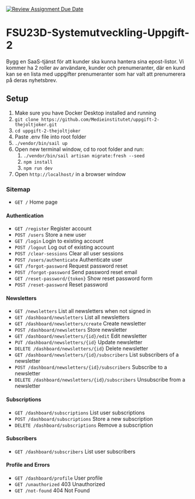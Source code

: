 [![Review Assignment Due Date](https://classroom.github.com/assets/deadline-readme-button-24ddc0f5d75046c5622901739e7c5dd533143b0c8e959d652212380cedb1ea36.svg)](https://classroom.github.com/a/f9Yj_46I)

# FSU23D-Systemutveckling-Uppgift-2

Bygg en SaaS-tjänst för att kunder ska kunna hantera sina epost-listor. Vi kommer ha 2 roller av användare, kunder och prenumeranter, där en kund kan se en lista med uppgifter prenumeranter som har valt att prenumerera på deras nyhetsbrev.

## Setup

1. Make sure you have Docker Desktop installed and running
2. `git clone https://github.com/Medieinstitutet/uppgift-2-thejoltjoker.git`
3. `cd uppgift-2-thejoltjoker`
4. Paste .env file into root folder
5. `./vendor/bin/sail up`
6. Open new terminal window, cd to root folder and run:
   1. `./vendor/bin/sail artisan migrate:fresh --seed`
   2. `npm install`
   3. `npm run dev`
7. Open `http://localhost/` in a browser window

### Sitemap

- `GET /` Home page

#### Authentication

- `GET /register` Register account
- `POST /users` Store a new user
- `GET /login` Login to existing account
- `POST /logout` Log out of existing account
- `POST /clear-sessions` Clear all user sessions
- `POST /users/authenticate` Authenticate user
- `GET /forgot-password` Request password reset
- `POST /forgot-password` Send password reset email
- `GET /reset-password/{token}` Show reset password form
- `POST /reset-password` Reset password

#### Newsletters

- `GET /newsletters` List all newsletters when not signed in
- `GET /dashboard/newsletters` List all newsletters
- `GET /dashboard/newsletters/create` Create newsletter
- `POST /dashboard/newsletters` Store newsletter
- `GET /dashboard/newsletters/{id}/edit` Edit newsletter
- `PUT /dashboard/newsletters/{id}` Update newsletter
- `DELETE /dashboard/newsletters/{id}` Delete newsletter
- `GET /dashboard/newsletters/{id}/subscribers` List subscribers of a newsletter
- `POST /dashboard/newsletters/{id}/subscribers` Subscribe to a newsletter
- `DELETE /dashboard/newsletters/{id}/subscribers` Unsubscribe from a newsletter

#### Subscriptions

- `GET /dashboard/subscriptions` List user subscriptions
- `POST /dashboard/subscriptions` Store a new subscription
- `DELETE /dashboard/subscriptions` Remove a subscription

#### Subscribers

- `GET /dashboard/subscribers` List user subscribers

#### Profile and Errors

- `GET /dashboard/profile` User profile
- `GET /unauthorized` 403 Unauthorized
- `GET /not-found` 404 Not Found


